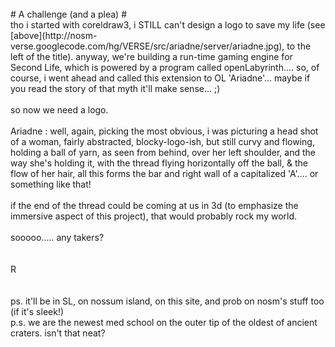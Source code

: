 <br />
# A challenge (and a plea) #
<br />
tho i started with coreldraw3, i STILL can't design a logo to save my life (see [above](http://nosm-verse.googlecode.com/hg/VERSE/src/ariadne/server/ariadne.jpg), to the left of the title). anyway, we're building a run-time gaming engine for Second Life, which is powered by a program called openLabyrinth.... so, of course, i went ahead and called this extension to OL 'Ariadne'... maybe if you read the story of that myth it'll make sense... ;)
<br /><br />
so now we need a logo.
<br /><br />
Ariadne : well, again, picking the most obvious, i was picturing a head shot of a woman, fairly abstracted, blocky-logo-ish, but still curvy and flowing, holding a ball of yarn, as seen from behind, over her left shoulder, and the way she's holding it, with the thread flying horizontally off the ball, & the flow of her hair, all this forms the bar and right wall of a capitalized 'A'.... or something like that!
<br /><br />
if the end of the thread could be coming at us in 3d (to emphasize the immersive aspect of this project), that would probably rock my world.
<br /><br />
sooooo..... any takers?
<br /><br /><br />
R
<br /><br /><br />
ps. it'll be in SL, on nossum island, on this site, and prob on nosm's stuff too (if it's sleek!)<br />
p.s. we are the newest med school on the outer tip of the oldest of ancient craters. isn't that neat?